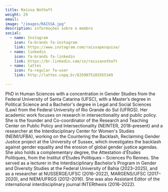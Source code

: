 ```yaml
---
title: Raíssa Nothaft
weight: 29
email: 
image: "/images/RAISSA.jpg"
description: informações sobre o membro
social:
  - name: Instagram
    icon: fa-brands fa-instagram
    link: https://www.instagram.com/raissapesquisa/
  - name: linkedin
    icon: fa-brands fa-linkedin
    link: https://br.linkedin.com/in/raissanothaft
  - name: lattes
    icon: fa-regular fa-user
    link: http://lattes.cnpq.br/6359075103555349

--- 
```


PhD in Human Sciences with a concentration in Gender Studies from the Federal University of Santa Catarina (UFSC), with a Master’s degree in Political Science and a Bachelor's degree in Legal and Social Sciences (Law) from the Federal University of Rio Grande do Sul (UFRGS). Her academic work focuses on research in intersectionality and public policy. She is the founder and Co-coordinator of the Research and Teaching Center on Public Policy and Intersectionality (NEINTER, 2018–present) and a researcher at the Interdisciplinary Center for Women's Studies (NEIM/UFBA), working on the Countering the Backlash, Reclaiming Gender Justice project at the University of Sussex, which investigates the backlash against gender equality and the erosion of global gender justice agendas. She also holds a complementary degree, the Attestation d’Études Politiques, from the Institut d’Études Politiques – Sciences Po Rennes. She served as a lecturer in the Interdisciplinary Bachelor’s Program in Gender and Diversity Studies at the Federal University of Bahia (2023–2025), and as a researcher at NUSSERGE/UFSC (2016–2022), MARGENS/UFSC (2017–2020), and NIEM/UFRGS (2012–2016). She was also Assistant Editor of the international interdisciplinary journal INTERthesis (2016–2022).